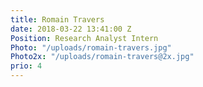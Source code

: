 ```yaml
---
title: Romain Travers
date: 2018-03-22 13:41:00 Z
Position: Research Analyst Intern
Photo: "/uploads/romain-travers.jpg"
Photo2x: "/uploads/romain-travers@2x.jpg"
prio: 4
---
```


